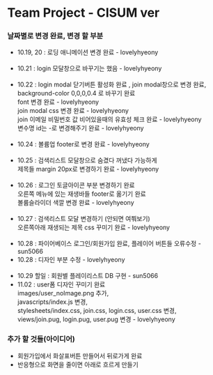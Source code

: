 # Team Project - CISUM ver

### 날짜별로 변경 완료, 변경 할 부분

-   10.19, 20 : 로딩 애니메이션 변경 완료 - lovelyhyeony  
    <br/>
-   10.21 : login 모달창으로 바꾸기는 했음 - lovelyhyeony  
    <br/>
-   10.22 : login modal 닫기버튼 활성화 완료 , join modal창으로 변경 완료,  
     background-color 0,0,0,0.4 로 바꾸기 완료  
     font 변경 완료 - lovelyhyeony  
     join modal css 변경 완료 - lovelyhyeony  
     join 이메일 비밀번호 값 비어있을때의 유효성 체크 완료 - lovelyhyeony  
     변수명 id는 -로 변경해주기 완료 - lovelyhyeony  
    <br/>
-   10.24 : 볼륨업 footer로 변경 완료 - lovelyhyeony  
    <br/>
-   10.25 : 검색리스트 모달창으로 숨겼다 꺼냈다 가능하게  
    제목들 margin 20px로 변경하기 완료 - lovelyhyeony  
    <br/>
-   10.26 : 로그인 토글아이콘 부분 변경하기 완료  
    오른쪽 메뉴에 있는 재생바들 footer로 옮기기 완료  
    볼륨슬라이더 색깔 변경 완료 - lovelyhyeony  
    <br/>
-   10.27 : 검색리스트 모달 변경하기 (안되면 여쭤보기)  
    오른쪽아래 재생되는 제목 css 꾸미기 완료 - lovelyhyeony  
    <br/>
-   10.28 : 파이어베이스 로그인/회원가입 완료,
    플레이어 버튼들 오류수정 - sun5066
-   10.28 : 디자인 부분 수정 - lovelyhyeony  
    <br/>
-   10.29 할일 : 회원별 플레이리스트 DB 구현 - sun5066
-   11.02 : user폼 디자인 꾸미기 완료  
    images/user_noImage.png 추가,  
    javascripts/index.js 변경,  
    stylesheets/index.css, join.css, login.css, user.css 변경,  
    views/join.pug, login.pug, user.pug 변경 - lovelyhyeony

### 추가 할 것들(아이디어)

-   회원가입에서 화살표버튼 만들어서 뒤로가게 완료
-   반응형으로 화면을 줄이면 아래로 흐르게 만들기
